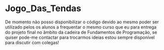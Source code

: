 # Jogo_Das_Tendas

De momento não posso disponibilizar o código devido ao mesmo poder ser utilizado pelos os alunos a frequentar o mesmo
curso que eu para entrega do projeto final no âmbito da cadeira de Fundamentos de Programação, se quiser pode-me contactar
para trocarmos ideias estou sempre disponível para discutir com colegas!
